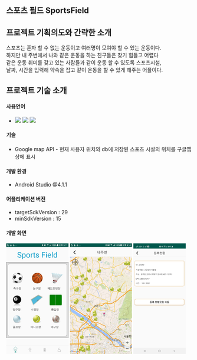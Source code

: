 ## 스포츠 필드 SportsField

## 프로젝트 기획의도와 간략한 소개
 스포츠는 혼자 할 수 없는 운동이고 여러명이 모여야 할 수 있는 운동이다.</br>
하지만 내 주변에서 나와 같은 운동을 하는 친구들은 찾기 힘들고 어렵다</br>
같은 운동 취미를 갖고 있는 사람들과 같이 운동 할 수 있도록 스포츠시설,</br>
날짜, 시간을 입력해 약속을 잡고 같이 운동을 할 수 있게 해주는 어플이다. 

## 프로젝트 기술 소개

#### 사용언어
* <img src="https://img.shields.io/badge/Java-007396?style=flat-square&logo=Java&logoColor=white"/></a>
<img src="https://img.shields.io/badge/Mysql-FFCC22?style=flat-square&logo=Mysql&logoColor=White"/></a>
<img src="https://img.shields.io/badge/PHP-9999FF?style=flat-square&logo=PHP&logoColor=White"/></a>

#### 기술
* Google map API - 현재 사용자 위치와 db에 저장된 스포츠 시설의 위치를 구글맵 상에 표시

#### 개발 환경
* Android Studio @4.1.1

#### 어플리케이션 버전
* targetSdkVersion : 29
* minSdkVersion : 15

#### 개발 화면
<img src="documents/img/image1.jpg" witdh="350px" height="300"/>
<img src="documents/img/image2.jpg" witdh="350px" height="300"/>
<img src="documents/img/image4.jpg" witdh="500" height="300"/>
